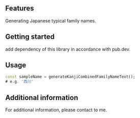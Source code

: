 
## Features

Generating Japanese typical family names.

## Getting started

add dependency of this library in accordance with pub.dev.

## Usage

```dart
const sampleName = generateKanjiCombinedFamilyNameText();
# e.g. '西川'
```

## Additional information

For additional information, please contact to me.
